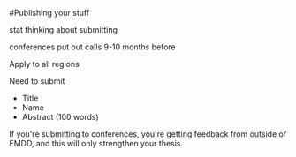 #Publishing your stuff

stat thinking about submitting

conferences put out calls 9-10 months before

Apply to all regions


Need to submit

- Title 
- Name
- Abstract (100 words)

If you're submitting to conferences, you're getting feedback from outside of EMDD, and this will only strengthen your thesis.